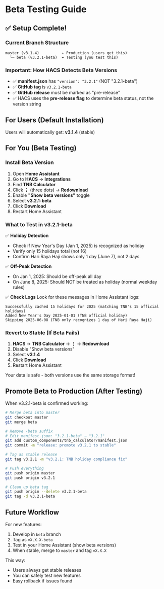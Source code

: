 # Beta Testing Guide

## ✅ Setup Complete!

### Current Branch Structure

```
master (v3.1.4)          ← Production (users get this)
  └─ beta (v3.2.1-beta)  ← Testing (you test this)
```

### Important: How HACS Detects Beta Versions

- ✅ **manifest.json** has `"version": "3.2.1"` (NOT "3.2.1-beta")
- ✅ **GitHub tag** is `v3.2.1-beta` 
- ✅ **GitHub release** must be marked as "pre-release"
- ✅ HACS uses the **pre-release flag** to determine beta status, not the version string

## For Users (Default Installation)
Users will automatically get: **v3.1.4** (stable)

## For You (Beta Testing)

### Install Beta Version

1. Open **Home Assistant**
2. Go to **HACS** → **Integrations**
3. Find **TNB Calculator**
4. Click **⋮** (three dots) → **Redownload**
5. Enable **"Show beta versions"** toggle
6. Select **v3.2.1-beta**
7. Click **Download**
8. Restart Home Assistant

### What to Test in v3.2.1-beta

✅ **Holiday Detection**
- Check if New Year's Day (Jan 1, 2025) is recognized as holiday
- Verify only 15 holidays total (not 16)
- Confirm Hari Raya Haji shows only 1 day (June 7), not 2 days

✅ **Off-Peak Detection**
- On Jan 1, 2025: Should be off-peak all day
- On June 8, 2025: Should NOT be treated as holiday (normal weekday rules)

✅ **Check Logs**
Look for these messages in Home Assistant logs:
```
Successfully cached 15 holidays for 2025 (matching TNB's 15 official holidays)
Added New Year's Day 2025-01-01 (TNB official holiday)
Skipping 2025-06-08 (TNB only recognizes 1 day of Hari Raya Haji)
```

### Revert to Stable (If Beta Fails)

1. **HACS** → **TNB Calculator** → **⋮** → **Redownload**
2. Disable "Show beta versions"
3. Select **v3.1.4**
4. Click **Download**
5. Restart Home Assistant

Your data is safe - both versions use the same storage format!

## Promote Beta to Production (After Testing)

When v3.2.1-beta is confirmed working:

```bash
# Merge beta into master
git checkout master
git merge beta

# Remove -beta suffix
# Edit manifest.json: "3.2.1-beta" → "3.2.1"
git add custom_components/tnb_calculator/manifest.json
git commit -m "release: promote v3.2.1 to stable"

# Tag as stable release
git tag v3.2.1 -m "v3.2.1: TNB holiday compliance fix"

# Push everything
git push origin master
git push origin v3.2.1

# Clean up beta tag
git push origin --delete v3.2.1-beta
git tag -d v3.2.1-beta
```

## Future Workflow

For new features:

1. Develop in `beta` branch
2. Tag as `vX.X.X-beta`
3. Test in your Home Assistant (show beta versions)
4. When stable, merge to `master` and tag `vX.X.X`

This way:
- Users always get stable releases
- You can safely test new features
- Easy rollback if issues found
